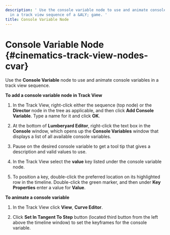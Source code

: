 ```yaml
---
description: ' Use the console variable node to use and animate console variables
  in a track view sequence of a &ALY; game. '
title: Console Variable Node
---
```

# Console Variable Node {#cinematics-track-view-nodes-cvar}

Use the **Console Variable** node to use and animate console variables in a track view sequence\.

**To add a console variable node in Track View**

1. In the Track View, right\-click either the sequence \(top node\) or the **Director** node in the tree as applicable, and then click **Add Console Variable**\. Type a name for it and click **OK**\.

1. At the bottom of **Lumberyard Editor**, right\-click the text box in the **Console** window, which opens up the **Console Variables** window that displays a list of all available console variables\.

1. Pause on the desired console variable to get a tool tip that gives a description and valid values to use\.

1. In the Track View select the **value** key listed under the console variable node\.

1. To position a key, double\-click the preferred location on its highlighted row in the timeline\. Double\-click the green marker, and then under **Key Properties** enter a value for **Value**\.

**To animate a console variable**

1. In the Track View click **View**, **Curve Editor**\.

1. Click **Set In Tangent To Step** button \(located third button from the left above the timeline window\) to set the keyframes for the console variable\.